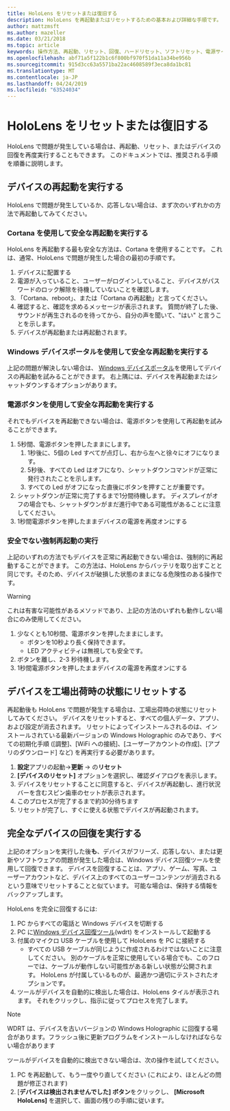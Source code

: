 ```yaml
---
title: HoloLens をリセットまたは復旧する
description: HoloLens を再起動またはリセットするための基本および詳細な手順です。
author: mattzmsft
ms.author: mazeller
ms.date: 03/21/2018
ms.topic: article
keywords: 操作方法、再起動、リセット、回復、ハードリセット、ソフトリセット、電源サイクル、HoloLens、シャットダウン
ms.openlocfilehash: abf71a5f122b1c6f800bf970f51da11a34be956b
ms.sourcegitcommit: 915d3cc63a5571ba22ac4608589f3eca8da1bc81
ms.translationtype: MT
ms.contentlocale: ja-JP
ms.lasthandoff: 04/24/2019
ms.locfileid: "63524034"
---
```

# <a name="reset-or-recover-your-hololens"></a>HoloLens をリセットまたは復旧する

HoloLens で問題が発生している場合は、再起動、リセット、またはデバイスの回復を再度実行することもできます。 このドキュメントでは、推奨される手順を順番に説明します。

## <a name="perform-a-device-reboot"></a>デバイスの再起動を実行する

HoloLens で問題が発生しているか、応答しない場合は、まず次のいずれかの方法で再起動してみてください。

### <a name="perform-a-safe-reboot-via-cortana"></a>Cortana を使用して安全な再起動を実行する

HoloLens を再起動する最も安全な方法は、Cortana を使用することです。 これは、通常、HoloLens で問題が発生した場合の最初の手順です。
1. デバイスに配置する
2. 電源が入っていること、ユーザーがログインしていること、デバイスがパスワードのロック解除を待機していないことを確認します。
3. 「Cortana、reboot」、または「Cortana の再起動」と言ってください。
4. 確認すると、確認を求めるメッセージが表示されます。 質問が終了した後、サウンドが再生されるのを待ってから、自分の声を聞いて、"はい" と言うことを示します。
5. デバイスが再起動または再起動されます。

### <a name="perform-a-safe-reboot-via-windows-device-portal"></a>Windows デバイスポータルを使用して安全な再起動を実行する

上記の問題が解決しない場合は、 [Windows デバイスポータル](using-the-windows-device-portal.md)を使用してデバイスの再起動を試みることができます。 右上隅には、デバイスを再起動またはシャットダウンするオプションがあります。

### <a name="perform-a-safe-reboot-via-the-power-button"></a>電源ボタンを使用して安全な再起動を実行する

それでもデバイスを再起動できない場合は、電源ボタンを使用して再起動を試みることができます。
1. 5秒間、電源ボタンを押したままにします。
   1. 1秒後に、5個の Led すべてが点灯し、右から左へと徐々にオフになります。
   2. 5秒後、すべての Led はオフになり、シャットダウンコマンドが正常に発行されたことを示します。
   3. すべての Led がオフになった直後にボタンを押すことが重要です。
2. シャットダウンが正常に完了するまで1分間待機します。 ディスプレイがオフの場合でも、シャットダウンがまだ進行中である可能性があることに注意してください。
3. 1秒間電源ボタンを押したままデバイスの電源を再度オンにする

### <a name="perform-an-unsafe-forced-reboot"></a>安全でない強制再起動の実行

上記のいずれの方法でもデバイスを正常に再起動できない場合は、強制的に再起動することができます。 この方法は、HoloLens からバッテリを取り出すことと同じです。そのため、デバイスが破損した状態のままになる危険性のある操作です。 

>[!WARNING]
>これは有害な可能性があるメソッドであり、上記の方法のいずれも動作しない場合にのみ使用してください。

1. 少なくとも10秒間、電源ボタンを押したままにします。
   * ボタンを10秒より長く保持できます。
   * LED アクティビティは無視しても安全です。
2. ボタンを離し、2-3 秒待機します。
3. 1秒間電源ボタンを押したままデバイスの電源を再度オンにする

## <a name="reset-the-device-to-a-factory-clean-state"></a>デバイスを工場出荷時の状態にリセットする

再起動後も HoloLens で問題が発生する場合は、工場出荷時の状態にリセットしてみてください。 デバイスをリセットすると、すべての個人データ、アプリ、および設定が消去されます。 リセットによってインストールされるのは、インストールされている最新バージョンの Windows Holographic のみであり、すべての初期化手順 ([調整]、[WiFi への接続]、[ユーザーアカウントの作成]、[アプリのダウンロード] など) を再実行する必要があります。
1. **設定**アプリの起動->**更新** -> の**リセット**
2. **[デバイスのリセット]** オプションを選択し、確認ダイアログを表示します。
3. デバイスをリセットすることに同意すると、デバイスが再起動し、進行状況バーを含むスピン歯車のセットが表示されます。
4. このプロセスが完了するまで約30分待ちます
5. リセットが完了し、すぐに使える状態でデバイスが再起動されます。

## <a name="perform-a-full-device-recovery"></a>完全なデバイスの回復を実行する

上記のオプションを実行した後**も**、デバイスがフリーズ、応答しない、または更新やソフトウェアの問題が発生した場合は、Windows デバイス回復ツールを使用して回復できます。 デバイスを回復することは、アプリ、ゲーム、写真、ユーザーアカウントなど、デバイス上のすべてのユーザーコンテンツが消去されるという意味でリセットすることと似ています。 可能な場合は、保持する情報をバックアップします。

HoloLens を完全に回復するには:
1. PC からすべての電話と Windows デバイスを切断する
2. PC に[Windows デバイス回復ツール](https://support.microsoft.com/help/12379/windows-10-mobile-device-recovery-tool-faq)(wdrt) をインストールして起動する
3. 付属のマイクロ USB ケーブルを使用して HoloLens を PC に接続する
   * すべての USB ケーブルが同じように作成されるわけではないことに注意してください。 別のケーブルを正常に使用している場合でも、このフローでは、ケーブルが動作しない可能性がある新しい状態が公開されます。 HoloLens が付属しているものが、最適かつ適切にテストされたオプションです。
4. ツールがデバイスを自動的に検出した場合は、HoloLens タイルが表示されます。 それをクリックし、指示に従ってプロセスを完了します。

>[!NOTE]
>WDRT は、デバイスを古いバージョンの Windows Holographic に回復する場合があります。フラッシュ後に更新プログラムをインストールしなければならない場合があります

ツールがデバイスを自動的に検出できない場合は、次の操作を試してください。
1. PC を再起動して、もう一度やり直してください (これにより、ほとんどの問題が修正されます)
2. [**デバイスは検出されませんでした] ボタン**をクリックし、 **[Microsoft HoloLens]** を選択して、画面の残りの手順に従います。
